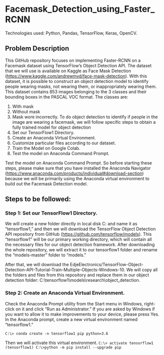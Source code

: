 # Facemask_Detection_using_Faster_RCNN
Technologies used: Python, Pandas, TensorFlow, Keras, OpenCV.

## Problem Description
This GitHub repository focuses on implementing Faster-RCNN on a Facemask dataset using TensorFlow’s Object Detection API.
The dataset that we will use is available on Kaggle as Face Mask Detection (https://www.kaggle.com/andrewmvd/face-mask-detection). With this dataset, it is possible to construct an object detection model to identify people wearing masks, not wearing them, or inappropriately wearing them. This dataset contains 853 images belonging to the 3 classes and their bounding boxes in the PASCAL VOC format. The classes are:
  1. With mask
  2. Without mask
  3. Mask wore incorrectly.
To do object detection to identify if people in the image are wearing a facemask, we will follow specific steps to obtain a fully trained model for object detection
  1. Set our TensorFlow1 Directory.
  2. Create an Anaconda Virtual Environment.
  3. Customize particular files according to our dataset.
  4. Train the Model on Google Colab.
  5. Test the model on Anaconda Command Prompt.
 
Test the model on Anaconda Command Prompt.
So before starting these steps, please make sure that you have installed the Anaconda Navigator (https://www.anaconda.com/products/individual#download-section) because we will be primarily using the Anaconda virtual environment to build out the Facemask Detection model. 

## Steps to be followed:

### Step 1: Set our TensorFlow1 Directory.
We will create a new folder directly in local disk C: and name it as “tensorflow1,” and then we will download the TensorFlow Object Detection API repository from GitHub (https://github.com/tensorflow/models). This “tensorflow1” will be our primary working directory, which will contain all the necessary files for our object detection framework.
After downloading the whole repository, we will extract it to our tensorflow1 folder and rename the “models-master” folder to “models.”

After that, we will download the EdjeElectronics/TensorFlow-Object-Detection-API-Tutorial-Train-Multiple-Objects-Windows-10. We will copy all the folders and files from this repository and replace them in our object detection folder: C:\tensorflow1\models\research\object_detection. 

### Step 2: Create an Anaconda Virtual Environment.
Check the Anaconda Prompt utility from the Start menu in Windows, right-click on it and click “Run as Administrator.” 
If you are asked by Windows if you want to allow it to make improvements to your device, please press Yes.
In the Anaconda prompt, create a new virtual environment named “tensorflow1.”

```C:\> conda create -n tensorflow1 pip python=3.6```

Then we will activate this virtual environment.
```C:\> activate tensorflow1```
```(tensorflow1) C:\>python -m pip install --upgrade pip```
